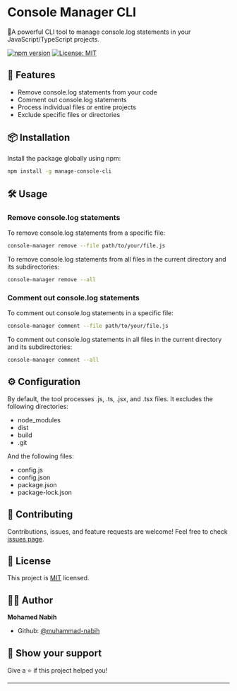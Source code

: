 # Console Manager CLI

🧹A powerful CLI tool to manage console.log statements in your JavaScript/TypeScript projects.

[![npm version](https://img.shields.io/npm/v/manage-console-cli.svg)](https://www.npmjs.com/package/manage-console-cli)
[![License: MIT](https://img.shields.io/badge/License-MIT-yellow.svg)](https://opensource.org/licenses/MIT)

## 🚀 Features

- Remove console.log statements from your code
- Comment out console.log statements
- Process individual files or entire projects
- Exclude specific files or directories

## 📦 Installation

Install the package globally using npm:

```bash
npm install -g manage-console-cli
```

## 🛠️ Usage

### Remove console.log statements

To remove console.log statements from a specific file:

```bash
console-manager remove --file path/to/your/file.js
```

To remove console.log statements from all files in the current directory and its subdirectories:

```bash
console-manager remove --all
```

### Comment out console.log statements

To comment out console.log statements in a specific file:

```bash
console-manager comment --file path/to/your/file.js
```

To comment out console.log statements in all files in the current directory and its subdirectories:

```bash
console-manager comment --all
```

## ⚙️ Configuration

By default, the tool processes .js, .ts, .jsx, and .tsx files. It excludes the following directories:

- node_modules
- dist
- build
- .git

And the following files:

- config.js
- config.json
- package.json
- package-lock.json

## 🤝 Contributing

Contributions, issues, and feature requests are welcome! Feel free to check [issues page](https://github.com/muhammad-nabih/manage-console-cli/issues).

## 📝 License

This project is [MIT](https://opensource.org/licenses/MIT) licensed.

## 👨‍💻 Author

**Mohamed Nabih**

- Github: [@muhammad-nabih](https://github.com/muhammad-nabih)

## 🌟 Show your support

Give a ⭐️ if this project helped you!

---
